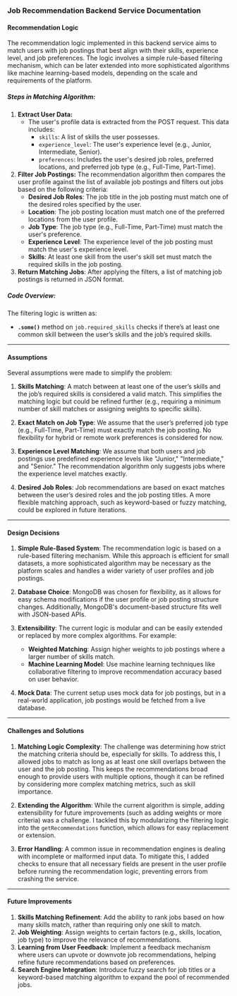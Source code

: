 ### Job Recommendation Backend Service Documentation

#### **Recommendation Logic**

The recommendation logic implemented in this backend service aims to match users with job postings that best align with their skills, experience level, and job preferences. The logic involves a simple rule-based filtering mechanism, which can be later extended into more sophisticated algorithms like machine learning-based models, depending on the scale and requirements of the platform.

##### **Steps in Matching Algorithm:**

1. **Extract User Data:**
   - The user's profile data is extracted from the POST request. This data includes:
     - `skills`: A list of skills the user possesses.
     - `experience_level`: The user's experience level (e.g., Junior, Intermediate, Senior).
     - `preferences`: Includes the user's desired job roles, preferred locations, and preferred job type (e.g., Full-Time, Part-Time).
2. **Filter Job Postings:**
   The recommendation algorithm then compares the user profile against the list of available job postings and filters out jobs based on the following criteria:
   - **Desired Job Roles**: The job title in the job posting must match one of the desired roles specified by the user.
   - **Location**: The job posting location must match one of the preferred locations from the user profile.
   - **Job Type**: The job type (e.g., Full-Time, Part-Time) must match the user's preference.
   - **Experience Level**: The experience level of the job posting must match the user's experience level.
   - **Skills**: At least one skill from the user's skill set must match the required skills in the job posting.
3. **Return Matching Jobs**:
   After applying the filters, a list of matching job postings is returned in JSON format.

##### **Code Overview**:

The filtering logic is written as:

- **`.some()`** method on `job.required_skills` checks if there’s at least one common skill between the user’s skills and the job’s required skills.

---

#### **Assumptions**

Several assumptions were made to simplify the problem:

1. **Skills Matching**: A match between at least one of the user’s skills and the job’s required skills is considered a valid match. This simplifies the matching logic but could be refined further (e.g., requiring a minimum number of skill matches or assigning weights to specific skills).
2. **Exact Match on Job Type**: We assume that the user’s preferred job type (e.g., Full-Time, Part-Time) must exactly match the job posting. No flexibility for hybrid or remote work preferences is considered for now.

3. **Experience Level Matching**: We assume that both users and job postings use predefined experience levels like "Junior," "Intermediate," and "Senior." The recommendation algorithm only suggests jobs where the experience level matches exactly.

4. **Desired Job Roles**: Job recommendations are based on exact matches between the user’s desired roles and the job posting titles. A more flexible matching approach, such as keyword-based or fuzzy matching, could be explored in future iterations.

---

#### **Design Decisions**

1. **Simple Rule-Based System**: The recommendation logic is based on a rule-based filtering mechanism. While this approach is efficient for small datasets, a more sophisticated algorithm may be necessary as the platform scales and handles a wider variety of user profiles and job postings.

2. **Database Choice**: MongoDB was chosen for flexibility, as it allows for easy schema modifications if the user profile or job posting structure changes. Additionally, MongoDB's document-based structure fits well with JSON-based APIs.

3. **Extensibility**: The current logic is modular and can be easily extended or replaced by more complex algorithms. For example:

   - **Weighted Matching**: Assign higher weights to job postings where a larger number of skills match.
   - **Machine Learning Model**: Use machine learning techniques like collaborative filtering to improve recommendation accuracy based on user behavior.

4. **Mock Data**: The current setup uses mock data for job postings, but in a real-world application, job postings would be fetched from a live database.

---

#### **Challenges and Solutions**

1. **Matching Logic Complexity**: The challenge was determining how strict the matching criteria should be, especially for skills. To address this, I allowed jobs to match as long as at least one skill overlaps between the user and the job posting. This keeps the recommendations broad enough to provide users with multiple options, though it can be refined by considering more complex matching metrics, such as skill importance.

2. **Extending the Algorithm**: While the current algorithm is simple, adding extensibility for future improvements (such as adding weights or more criteria) was a challenge. I tackled this by modularizing the filtering logic into the `getRecommendations` function, which allows for easy replacement or extension.

3. **Error Handling**: A common issue in recommendation engines is dealing with incomplete or malformed input data. To mitigate this, I added checks to ensure that all necessary fields are present in the user profile before running the recommendation logic, preventing errors from crashing the service.

---

#### **Future Improvements**

1. **Skills Matching Refinement**: Add the ability to rank jobs based on how many skills match, rather than requiring only one skill to match.
2. **Job Weighting**: Assign weights to certain factors (e.g., skills, location, job type) to improve the relevance of recommendations.
3. **Learning from User Feedback**: Implement a feedback mechanism where users can upvote or downvote job recommendations, helping refine future recommendations based on preferences.
4. **Search Engine Integration**: Introduce fuzzy search for job titles or a keyword-based matching algorithm to expand the pool of recommended jobs.
